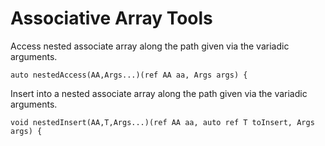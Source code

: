 # Associative Array Tools

Access nested associate array along the path given via the variadic arguments.
```dlang
auto nestedAccess(AA,Args...)(ref AA aa, Args args) {
```

Insert into a nested associate array along the path given via the variadic 
arguments.
```dlang
void nestedInsert(AA,T,Args...)(ref AA aa, auto ref T toInsert, Args args) {
```
